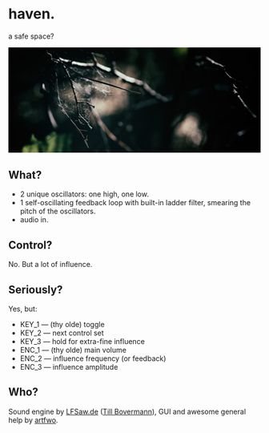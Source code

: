 ---
---

# haven.

a safe space?

![](haven.jpg)

## What?

+ 2 unique oscillators: one high, one low.
+ 1 self-oscillating feedback loop with built-in ladder filter, smearing the pitch of the oscillators.
+ audio in.

## Control?

No. But a lot of influence.

## Seriously?

Yes, but:

+ KEY_1 — (thy olde) toggle
+ KEY_2 — next control set
+ KEY_3 — hold for extra-fine influence
+ ENC_1 — (thy olde) main volume
+ ENC_2 — influence frequency (or feedback)
+ ENC_3 — influence amplitude

## Who?

Sound engine by [LFSaw.de](http://lfsaw.de) ([Till Bovermann](http://tai-studio.org)), GUI and awesome general help by [artfwo](https://github.com/artfwo).

